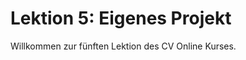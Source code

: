 <!--
author:     Leon Endris

email:      leendris@uni-koblenz.de

version:    0.0.1

language:   de

narrator:   Deutsch Female

comment:    Dies ist die fünfte und letzte Lektion 
            des CV Online Kurses. Hier soll ein
            eigenes kleines Projekt realisiert werden.

link:       ../CSS/main.css 

script:     ../JavaScript/liaScriptCustom.js

-->

# Lektion 5: Eigenes Projekt
Willkommen zur fünften Lektion des CV Online Kurses. 